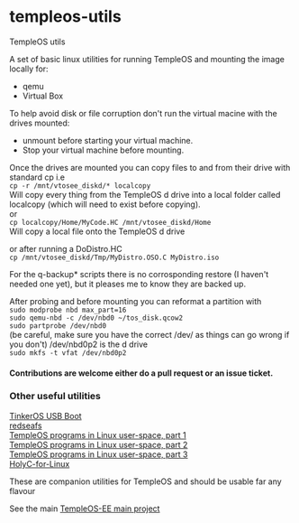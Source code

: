 # templeos-utils
TempleOS utils

A set of basic linux utilities for running TempleOS and mounting the image locally for:
* qemu
* Virtual Box

To help avoid disk or file corruption don't run the virtual macine with the drives mounted:
* unmount before starting your virtual machine.
* Stop your virtual machine before mounting.

Once the drives are mounted you can copy files to and from their drive with standard cp i.e<br/>
`cp -r /mnt/vtosee_diskd/* localcopy`<br/>
Will copy every thing from the TempleOS d drive into a local folder called localcopy (which will need to exist before copying).<br/> 
or<br/>
`cp localcopy/Home/MyCode.HC /mnt/vtosee_diskd/Home`<br/>
Will copy a local file onto the TempleOS d drive</b>

or after running a DoDistro.HC<br/>
`cp /mnt/vtosee_diskd/Tmp/MyDistro.OSO.C MyDistro.iso`

For the q-backup* scripts there is no corrosponding restore (I haven't needed one yet), but it pleases me to know they are backed up. <br/>

After probing and before mounting you can reformat a partition with<br/> 
`sudo modprobe nbd max_part=16`<br/>
`sudo qemu-nbd -c /dev/nbd0 ~/tos_disk.qcow2`<br/>
`sudo partprobe /dev/nbd0`<br/>
(be careful, make sure you have the correct /dev/<name> as things can go wrong if you don't) /dev/nbd0p2 is the d drive<br/>
`sudo mkfs -t vfat /dev/nbd0p2`

#### Contributions are welcome either do a pull request or an issue ticket.<br/>

### Other useful utilities
[TinkerOS USB Boot](https://github.com/tinkeros/TinkerOS/tree/main/USBBoot#readme)<br/>
[redseafs](https://github.com/ylluminarious/redseafs)<br/>
[TempleOS programs in Linux user-space, part 1](https://minexew.github.io/2020/02/27/templeos-loader-part1.html)<br/>
[TempleOS programs in Linux user-space, part 2](https://minexew.github.io/2020/03/29/templeos-loader-part2.html)<br/>
[TempleOS programs in Linux user-space, part 3](https://minexew.github.io/2020/05/10/templeos-loader-part3.html)<br/>
[HolyC-for-Linux](https://github.com/jamesalbert/HolyC-for-Linux)




These are companion utilities for TempleOS and should be usable far any flavour

See the main [TempleOS-EE main project](https://slapparoo.github.io/TempleOS-EE/)



